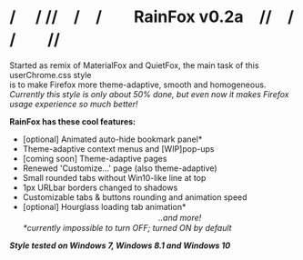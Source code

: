 # / 　/ //　/　/　　RainFox v0.2a　//　/ /　　//
Started as remix of MaterialFox and QuietFox, the main task of this userChrome.css style<br>
is to make Firefox more theme-adaptive, smooth and homogeneous. 
<br><i>Currently this style is only about 50% done, but even now it makes 
Firefox usage experience so much better!</i>

<b>RainFox has these cool features:</b>
- [optional] Animated auto-hide bookmark panel*
- Theme-adaptive context menus and [WIP]pop-ups
- [coming soon] Theme-adaptive pages
- Renewed 'Customize...' page (also theme-adaptive)
- Small rounded tabs without Win10-like line at top
- 1px URLbar borders changed to shadows
- Customizable tabs & buttons rounding and animation speed
- [optional] Hourglass loading tab animation*
<br><i>　　　　　　　　　　　　　　　　　..and more!<i>
<br>*currently impossible to turn OFF; turned ON by default

<b>Style tested on Windows 7, Windows 8.1 and Windows 10</b>

